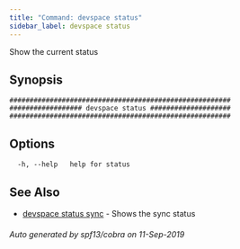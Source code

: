 ```yaml
---
title: "Command: devspace status"
sidebar_label: devspace status
---
```



Show the current status

## Synopsis


```
#######################################################
################## devspace status ####################
#######################################################
```
## Options

```
  -h, --help   help for status
```

## See Also
* [devspace status sync](/docs/cli/commands/devspace_status_sync)	 - Shows the sync status

###### Auto generated by spf13/cobra on 11-Sep-2019
